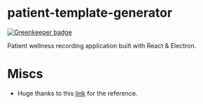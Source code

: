 # patient-template-generator

[![Greenkeeper badge](https://badges.greenkeeper.io/shawnkoon/patient-template-generator.svg?token=b385a0c058c45b6ba29b019cdda0f0c9f58728037cc9bdab60d24c8cf5b23f48&ts=1541912664634)](https://greenkeeper.io/)

Patient wellness recording application built with React &amp; Electron.

# Miscs

- Huge thanks to this [link](https://medium.com/@kitze/%EF%B8%8F-from-react-to-an-electron-app-ready-for-production-a0468ecb1da3) for the reference.

